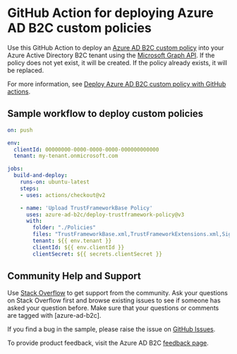 # GitHub Action for deploying Azure AD B2C custom policies

Use this GitHub Action to deploy an [Azure AD B2C custom policy](https://docs.microsoft.com/azure/active-directory-b2c/custom-policy-overview) into your Azure Active Directory B2C tenant using the [Microsoft Graph API](https://docs.microsoft.com/graph/api/resources/trustframeworkpolicy?view=graph-rest-beta). If the policy does not yet exist, it will be created. If the policy already exists, it will be replaced.

For more information, see [Deploy Azure AD B2C custom policy with GitHub actions](https://docs.microsoft.com/azure/active-directory-b2c/deploy-custom-policies-github-action).

## Sample workflow to deploy custom policies

```yaml
on: push

env:
  clientId: 00000000-0000-0000-0000-000000000000
  tenant: my-tenant.onmicrosoft.com

jobs:
  build-and-deploy:
    runs-on: ubuntu-latest
    steps:
    - uses: actions/checkout@v2

    - name: 'Upload TrustFrameworkBase Policy'
      uses: azure-ad-b2c/deploy-trustframework-policy@v3
      with:
        folder: "./Policies"
        files: "TrustFrameworkBase.xml,TrustFrameworkExtensions.xml,SignUpOrSignin.xml"
        tenant: ${{ env.tenant }}
        clientId: ${{ env.clientId }}
        clientSecret: ${{ secrets.clientSecret }}
```

## Community Help and Support

Use [Stack Overflow](https://stackoverflow.com/questions/tagged/azure-ad-b2c) to get support from the community. Ask your questions on Stack Overflow first and browse existing issues to see if someone has asked your question before. Make sure that your questions or comments are tagged with [azure-ad-b2c].

If you find a bug in the sample, please raise the issue on [GitHub Issues](https://github.com/azure-ad-b2c/deploy-trustframework-policy/issues).

To provide product feedback, visit the Azure AD B2C [feedback page](https://feedback.azure.com/forums/169401-azure-active-directory?category_id=160596).
